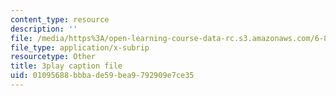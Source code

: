 ```yaml
---
content_type: resource
description: ''
file: /media/https%3A/open-learning-course-data-rc.s3.amazonaws.com/6-832-underactuated-robotics-spring-2009/01095688bbbade59bea9792909e7ce35_4kB94UDwJ0M.srt
file_type: application/x-subrip
resourcetype: Other
title: 3play caption file
uid: 01095688-bbba-de59-bea9-792909e7ce35
---
```

